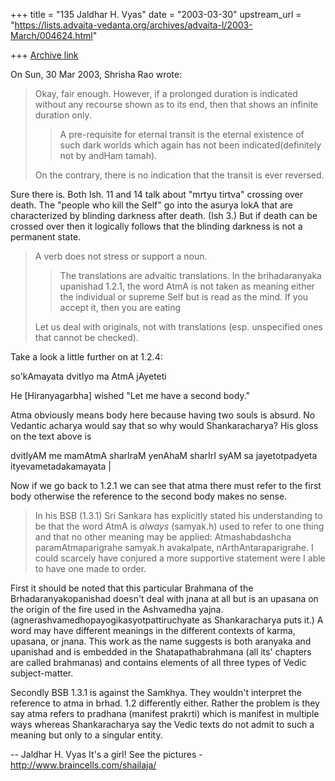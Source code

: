 +++
title = "135 Jaldhar H. Vyas"
date = "2003-03-30"
upstream_url = "https://lists.advaita-vedanta.org/archives/advaita-l/2003-March/004624.html"

+++
[Archive link](https://lists.advaita-vedanta.org/archives/advaita-l/2003-March/004624.html)

On Sun, 30 Mar 2003, Shrisha Rao wrote:

> Okay, fair enough.  However, if a prolonged duration is indicated without
> any recourse shown as to its end, then that shows an infinite duration
> only.
>
> > A pre-requisite for eternal transit is the eternal existence of
> > such dark worlds which again has not been indicated(definitely not by andHam
> > tamah).
>
> On the contrary, there is no indication that the transit is ever reversed.
>

Sure there is.  Both Ish. 11 and 14 talk about "mrtyu tirtva" crossing
over death.  The "people who kill the Self" go into the asurya lokA
that are characterized by blinding darkness after death.  (Ish 3.)  But if
death can be crossed over then it logically follows that the blinding
darkness is not a permanent state.


> A verb does not stress or support a noun.
>
> > The translations are advaitic translations. In the brihadaranyaka upanishad
> > 1.2.1, the word AtmA is not taken as meaning either the individual or
> > supreme Self but is read as the mind. If you accept it, then you are eating
>
> Let us deal with originals, not with translations (esp. unspecified ones
> that cannot be checked).
>

Take a look a little further on at 1.2.4:

so'kAmayata dvitIyo ma AtmA jAyeteti

He [Hiranyagarbha] wished "Let me have a second body."

Atma obviously means body here because having two souls is absurd.  No
Vedantic acharya would say that so why would Shankaracharya?  His gloss on
the text above is

dvitIyAM me mamAtmA sharIraM yenAhaM sharIrI syAM sa jayetotpadyeta
ityevametadakamayata |

Now if we go back to 1.2.1 we can see that atma there must refer to the
first body otherwise the reference to the second body makes no sense.


> In his BSB (1.3.1) Sri Sankara has explicitly stated his understanding to
> be that the word AtmA is *always* (samyak.h) used to refer to one thing
> and that no other meaning may be applied: Atmashabdashcha
> paramAtmaparigrahe samyak.h avakalpate, nArthAntaraparigrahe.  I could
> scarcely have conjured a more supportive statement were I able to have one
> made to order.
>

First it should be noted that this particular Brahmana of the
Brhadaranyakopanishad doesn't deal with jnana at all but is an upasana on
the origin of the fire used in the Ashvamedha yajna.
(agnerashvamedhopayogikasyotpattiruchyate as Shankaracharya puts it.) A
word may have different meanings in the different contexts of karma,
upasana, or jnana.  This work as the name suggests is both aranyaka and
upanishad and is embedded in the Shatapathabrahmana (all its' chapters are
called brahmanas) and contains elements of all three types of Vedic
subject-matter.

Secondly BSB 1.3.1 is against the Samkhya.  They wouldn't interpret the
reference to atma in brhad. 1.2 differently either.  Rather the problem is
they say atma refers to pradhana (manifest prakrti) which is manifest in
multiple ways whereas Shankaracharya say the Vedic texts do not admit to
such a meaning but only to a singular entity.

--
Jaldhar H. Vyas <jaldhar at braincells.com>
It's a girl! See the pictures - http://www.braincells.com/shailaja/

